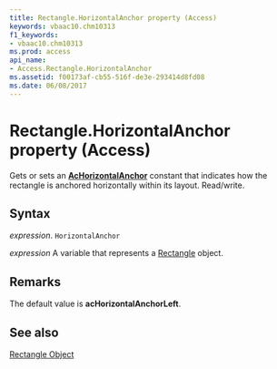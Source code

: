 ```yaml
---
title: Rectangle.HorizontalAnchor property (Access)
keywords: vbaac10.chm10313
f1_keywords:
- vbaac10.chm10313
ms.prod: access
api_name:
- Access.Rectangle.HorizontalAnchor
ms.assetid: f00173af-cb55-516f-de3e-293414d8fd08
ms.date: 06/08/2017
---
```



# Rectangle.HorizontalAnchor property (Access)

Gets or sets an  **[AcHorizontalAnchor](Access.AcHorizontalAnchor.md)** constant that indicates how the rectangle is anchored horizontally within its layout. Read/write.


## Syntax

_expression_. `HorizontalAnchor`

_expression_ A variable that represents a [Rectangle](Access.Rectangle.md) object.


## Remarks

The default value is  **acHorizontalAnchorLeft**.


## See also


[Rectangle Object](Access.Rectangle.md)

